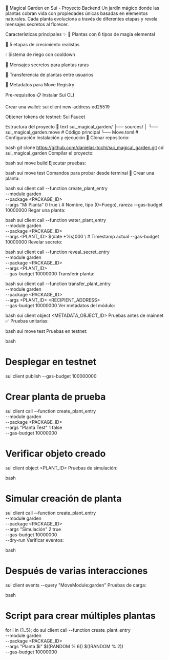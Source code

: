 🌿 Magical Garden en Sui - Proyecto Backend
Un jardín mágico donde las plantas cobran vida con propiedades únicas basadas en elementos naturales. Cada planta evoluciona a través de diferentes etapas y revela mensajes secretos al florecer.

Características principales ✨
🌈 Plantas con 6 tipos de magia elemental

🌱 5 etapas de crecimiento realistas

💧 Sistema de riego con cooldown

📜 Mensajes secretos para plantas raras

🔄 Transferencia de plantas entre usuarios

📡 Metadatos para Move Registry

Pre-requisitos 📋
Instalar Sui CLI

Crear una wallet: sui client new-address ed25519

Obtener tokens de testnet: Sui Faucet

Estructura del proyecto 📂
text
sui_magical_garden/
├── sources/
│   └── sui_magical_garden.move      # Código principal
└── Move.toml             # Configuración
Instalación y ejecución 🚀
Clonar repositorio:

bash
git clone https://github.com/danielas-tochi/sui_magical_garden.git
cd sui_magical_garden
Compilar el proyecto:

bash
sui move build
Ejecutar pruebas:

bash
sui move test
Comandos para probar desde terminal 🧪
Crear una planta:

bash
sui client call --function create_plant_entry \
--module garden \
--package <PACKAGE_ID> \
--args "Mi Planta" 0 true \  # Nombre, tipo (0=Fuego), rareza
--gas-budget 10000000
Regar una planta:

bash
sui client call --function water_plant_entry \
--module garden \
--package <PACKAGE_ID> \
--args <PLANT_ID> $(date +%s)000 \  # Timestamp actual
--gas-budget 10000000
Revelar secreto:

bash
sui client call --function reveal_secret_entry \
--module garden \
--package <PACKAGE_ID> \
--args <PLANT_ID> \
--gas-budget 10000000
Transferir planta:

bash
sui client call --function transfer_plant_entry \
--module garden \
--package <PACKAGE_ID> \
--args <PLANT_ID> <RECIPIENT_ADDRESS> \
--gas-budget 10000000
Ver metadatos del módulo:

bash
sui client object <METADATA_OBJECT_ID>
Pruebas antes de mainnet ✅
Pruebas unitarias:

bash
sui move test
Pruebas en testnet:

bash
# Desplegar en testnet
sui client publish --gas-budget 100000000

# Crear planta de prueba
sui client call --function create_plant_entry \
--module garden \
--package <PACKAGE_ID> \
--args "Planta Test" 1 false \
--gas-budget 10000000

# Verificar objeto creado
sui client object <PLANT_ID>
Pruebas de simulación:

bash
# Simular creación de planta
sui client call --function create_plant_entry \
--module garden \
--package <PACKAGE_ID> \
--args "Simulación" 2 true \
--gas-budget 10000000 \
--dry-run
Verificar eventos:

bash
# Después de varias interacciones
sui client events --query "MoveModule:garden"
Pruebas de carga:

bash
# Script para crear múltiples plantas
for i in {1..5}; do
  sui client call --function create_plant_entry \
  --module garden \
  --package <PACKAGE_ID> \
  --args "Planta $i" $((RANDOM % 6)) $((RANDOM % 2)) \
  --gas-budget 10000000
